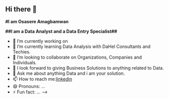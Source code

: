 ## Hi there 👋

**#I am Osasere Amagbamwan**

**##I am a Data Analyst and a Data Entry Specialist##** 
- 🔭 I’m currently working on 
- 🌱 I’m currently learning Data Analysis with DaHel Consultants and Techies.
- 👯 I’m looking to collaborate on Organizations, Companies and Individuals.
- 🤔 I look forward to giving Business Solutions to anything related to Data.
- 💬 Ask me about anything Data and i am your solution.
- 📫 How to reach me:[linkedin](https://www.linkedin.com/in/osasere-amagbamwan-3a5271272/)
- 😄 Pronouns: ...
- ⚡ Fun fact: ...
-->
